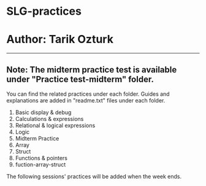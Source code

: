 # SLG-practices
# Author: Tarik Ozturk

--------------------
## Note: The midterm practice test is available under "Practice test-midterm" folder.

You can find the related practices under each folder. 
Guides and explanations are added in "readme.txt" files under each folder.

1. Basic display & debug
2. Calculations & expressions
3. Relational & logical expressions
4. Logic
5. Midterm Practice
6. Array
7. Struct
8. Functions & pointers
9. fuction-array-struct


The following sessions' practices will be added when the week ends.  
